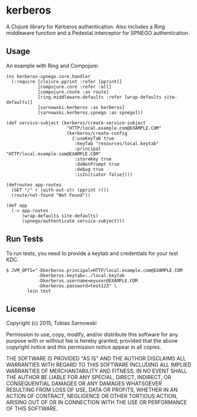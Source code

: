 # kerberos

A Clojure library for Kerberos authentication. 
Also includes a Ring middleware function and a Pedestal interceptor for SPNEGO authentication.

## Usage

An example with Ring and Compojure:

    (ns kerberos-spnego.core.handler
      (:require [clojure.pprint :refer [pprint]]
                [compojure.core :refer :all]
                [compojure.route :as route]
                [ring.middleware.defaults :refer [wrap-defaults site-defaults]]
                [sarnowski.kerberos :as kerberos]
                [sarnowski.kerberos.spnego :as spnego]))

    (def service-subject (kerberos/create-service-subject
                           "HTTP/local.example.com@EXAMPLE.COM"
                           (kerberos/create-config
                             {:useKeyTab true
                              :keyTab "resources/local.keytab"
                              :principal "HTTP/local.example.com@EXAMPLE.COM"
                              :storeKey true
                              :doNotPrompt true
                              :debug true
                              :isInitiator false})))

    (defroutes app-routes
      (GET "/" r (with-out-str (pprint r)))
      (route/not-found "Not Found"))

    (def app
      (-> app-routes
          (wrap-defaults site-defaults)
          (spnego/authenticate service-subject)))


## Run Tests

To run tests, you need to provide a keytab and credentials for your test KDC.

    $ JVM_OPTS="-Dkerberos.principal=HTTP/local.example.com@EXAMPLE.COM
                -Dkerberos.keytab=../local.keytab
                -Dkerberos.username=myuser@EXAMPLE.COM
                -Dkerberos.password=test123" \
            lein test

## License

Copyright (c) 2015, Tobias Sarnowski

Permission to use, copy, modify, and/or distribute this software for any
purpose with or without fee is hereby granted, provided that the above
copyright notice and this permission notice appear in all copies.

THE SOFTWARE IS PROVIDED "AS IS" AND THE AUTHOR DISCLAIMS ALL WARRANTIES WITH
REGARD TO THIS SOFTWARE INCLUDING ALL IMPLIED WARRANTIES OF MERCHANTABILITY AND
FITNESS. IN NO EVENT SHALL THE AUTHOR BE LIABLE FOR ANY SPECIAL, DIRECT,
INDIRECT, OR CONSEQUENTIAL DAMAGES OR ANY DAMAGES WHATSOEVER RESULTING FROM
LOSS OF USE, DATA OR PROFITS, WHETHER IN AN ACTION OF CONTRACT, NEGLIGENCE OR
OTHER TORTIOUS ACTION, ARISING OUT OF OR IN CONNECTION WITH THE USE OR
PERFORMANCE OF THIS SOFTWARE.
